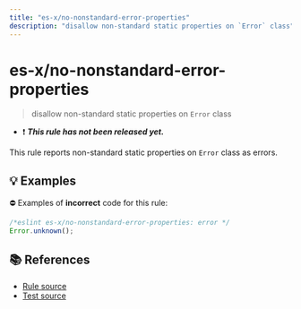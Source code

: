 ```yaml
---
title: "es-x/no-nonstandard-error-properties"
description: "disallow non-standard static properties on `Error` class"
---
```


# es-x/no-nonstandard-error-properties
> disallow non-standard static properties on `Error` class

- ❗ <badge text="This rule has not been released yet." vertical="middle" type="error"> ***This rule has not been released yet.*** </badge>

This rule reports non-standard static properties on `Error` class as errors.

## 💡 Examples

⛔ Examples of **incorrect** code for this rule:

<eslint-playground type="bad">

```js
/*eslint es-x/no-nonstandard-error-properties: error */
Error.unknown();
```

</eslint-playground>

## 📚 References

- [Rule source](https://github.com/eslint-community/eslint-plugin-es-x/blob/master/lib/rules/no-nonstandard-error-properties.js)
- [Test source](https://github.com/eslint-community/eslint-plugin-es-x/blob/master/tests/lib/rules/no-nonstandard-error-properties.js)
